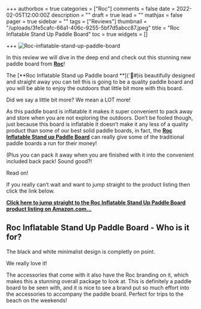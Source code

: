 +++
authorbox = true
categories = ["Roc"]
comments = false
date = 2022-02-05T12:00:00Z
description = ""
draft = true
lead = ""
mathjax = false
pager = true
sidebar = ""
tags = ["Reviews"]
thumbnail = "/uploads/3fe5cafc-66a1-406c-9255-5bf7d5abcc87.jpeg"
title = "Roc Inflatable Stand Up Paddle Board"
toc = true
widgets = []

+++
![Roc-inflatable-stand-up-paddle-board](/uploads/698a6519-ba66-47a9-bcc3-33bb8249b543.jpeg "Roc-inflatable-stand-up-paddle-board")

In this review we will dive in the deep end and check out this stunning new paddle board from [**Roc**](#)!

The \[**Roc Inflatable Stand up Paddle board **\](´#)is beautifully designed and straight away you can tell this is going to be a quality paddle board and you will be able to enjoy the outdoors that little bit more with this board.

Did we say a little bit more? We mean a LOT more!

As this paddle board is inflatable it makes it super convenient to pack away and store when you are not exploring the outdoors.  Don’t be fooled though, just because this board is inflatable it doesn’t make it any less of a quality product than some of our best solid paddle boards, in fact, the [**Roc Inflatable Stand up Paddle Board**](#) can really give some of the traditional paddle boards a run for their money!

(Plus you can pack it away when you are finished with it into the convenient included back pack!  Sound good?!

Read on!

If you really can’t wait and want to jump straight to the product listing then click the link below.

[**Click here to jump straight to the Roc Inflatable Stand Up Paddle Board product listing on Amazon.com…**](#)

## Roc Inflatable Stand Up Paddle Board - Who is it for?

The black and white minimalist design is completly on point.  

We really love it!

The accessories that come with it also have the Roc branding on it, which makes this a stunning overall package to look at.  This is definitely a paddle board to be seen with, and it is nice to see a brand put so much effort into the accessories to accompany the paddle board.  Perfect for trips to the beach on the weekends!